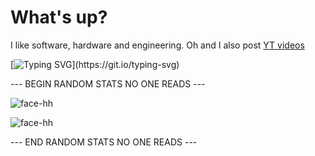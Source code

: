 <h1 align="left">What's up?</h1>

I like software, hardware and engineering. Oh and I also post [YT videos](https://www.youtube.com/@turtle_keys)

[![Typing SVG](https://readme-typing-svg.herokuapp.com?size=30&width=1000&color=2FBE8F&lines=If+you+don't+use+linux%2C+we+can't+be+friends.;Distro+doesen't+matter%2C+linux+is+linux!;If+you+read+this%2C+go+touch+some+grass!)](https://git.io/typing-svg)

--- BEGIN RANDOM STATS NO ONE READS ---

![face-hh](https://github-readme-stats.vercel.app/api?username=turtle-key&show_icons=true&theme=gotham&hide=["issues"])

![face-hh](https://github-readme-stats.vercel.app/api/top-langs?username=turtle-key&show_icons=true&theme=gotham&layout=compact)

--- END RANDOM STATS NO ONE READS ---
